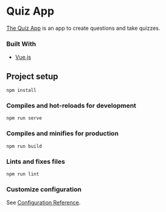 # Quiz App

[The Quiz App](https://dan-5150.github.io/vue-quiz-app/) is an app to create questions and take quizzes.

### Built With

- [Vue.js](https://vuejs.org/)

## Project setup

```
npm install
```

### Compiles and hot-reloads for development

```
npm run serve
```

### Compiles and minifies for production

```
npm run build
```

### Lints and fixes files

```
npm run lint
```

### Customize configuration

See [Configuration Reference](https://cli.vuejs.org/config/).
